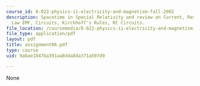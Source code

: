 ```yaml
---
course_id: 8-022-physics-ii-electricity-and-magnetism-fall-2002
description: Spacetime in Special Relativity and review on Current, Resistance, Ohm's
  Law EMF, Circuits, Kirchhoff's Rules, RC Circuits.
file_location: /coursemedia/8-022-physics-ii-electricity-and-magnetism-fall-2002/9abae1847ba391aa8d4a8da371a507d9_assignment06.pdf
file_type: application/pdf
layout: pdf
title: assignment06.pdf
type: course
uid: 9abae1847ba391aa8d4a8da371a507d9

---
```

None